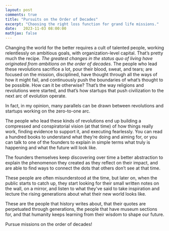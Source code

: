 ```yaml
---
layout: post
comments: true
title: "Pursuits on the Order of Decades"
excerpt: "Choosing the right loss function for grand life missions."
date:   2023-11-03 08:00:00
mathjax: false
---
```


Changing the world for the better requires a cult of talented people, working relentlessly on ambitious goals, with organization-level capital. 
That’s pretty much the recipe. _The greatest changes in the status quo of living have originated from ambitions on the order of decades_. 
The people who lead these revolutions sacrifice a lot, pour their blood, sweat, and tears; are focused on the mission, disciplined, have thought 
through all the ways of how it might fail, and continuously push the boundaries of what’s thought to be possible. 
How can it be otherwise? That’s the way religions and revolutions were started, and that’s how startups that push civilization to the next arc of evolution operate.

In fact, in my opinion, many parallels can be drawn between revolutions and startups working on the zero-to-one arc.

The people who lead these kinds of revolutions end up building a compressed and conspiratorial vision (at that time) of how things really work, finding evidence to support it, and executing fearlessly. You can read a hundred books to understand what they’re doing and aiming for, or you can talk to one of the founders to explain in simple terms what truly is happening and what the future will look like.

The founders themselves keep discovering over time a better abstraction to explain the phenomenon they created as they reflect on their impact, 
and are able to find ways to connect the dots that others don’t see at that time.

These people are often misunderstood at the time, but later on, when the public starts to catch up, they start looking for their small written notes on the wall, 
on a mirror, and listen to what they've said to take inspiration and lecture the rising generations about what their new world looks like.

These are the people that history writes about, that their quotes are perpetuated through generations, the people that have museum sections for, and 
that humanity keeps learning from their wisdom to shape our future.

Pursue missions on the order of decades!